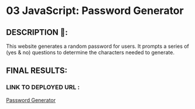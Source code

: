 # 03 JavaScript: Password Generator

## DESCRIPTION 📖:
This website generates a random password for users. It prompts a series of (yes & no) questions to determine the characters needed to generate.


## FINAL RESULTS:


### LINK TO DEPLOYED URL :
[Password Generator](https://abanae.github.io/Password_Generator/)
